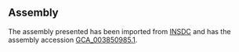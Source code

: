 
Assembly
--------

The assembly presented has been imported from 
[INSDC](http://www.insdc.org) and has the assembly accession
[GCA\_003850985.1](http://www.ebi.ac.uk/ena/data/view/GCA_003850985.1).

